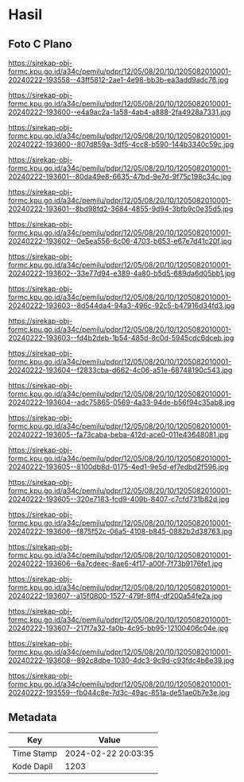 # Hasil

## Foto C Plano

https://sirekap-obj-formc.kpu.go.id/a34c/pemilu/pdpr/12/05/08/20/10/1205082010001-20240222-193558--43ff5812-2ae1-4e98-bb3b-ea3add9adc76.jpg

https://sirekap-obj-formc.kpu.go.id/a34c/pemilu/pdpr/12/05/08/20/10/1205082010001-20240222-193600--e4a9ac2a-1a58-4ab4-a888-2fa4928a7331.jpg

https://sirekap-obj-formc.kpu.go.id/a34c/pemilu/pdpr/12/05/08/20/10/1205082010001-20240222-193600--807d859a-3df5-4cc8-b590-144b3340c59c.jpg

https://sirekap-obj-formc.kpu.go.id/a34c/pemilu/pdpr/12/05/08/20/10/1205082010001-20240222-193601--80da49e8-6635-47bd-9e7d-9f75c198c34c.jpg

https://sirekap-obj-formc.kpu.go.id/a34c/pemilu/pdpr/12/05/08/20/10/1205082010001-20240222-193601--8bd98fd2-3684-4855-9d94-3bfb9c0e35d5.jpg

https://sirekap-obj-formc.kpu.go.id/a34c/pemilu/pdpr/12/05/08/20/10/1205082010001-20240222-193602--0e5ea556-6c06-4703-b653-e67e7d41c20f.jpg

https://sirekap-obj-formc.kpu.go.id/a34c/pemilu/pdpr/12/05/08/20/10/1205082010001-20240222-193602--33e77d94-e389-4a80-b5d5-689da6d05bb1.jpg

https://sirekap-obj-formc.kpu.go.id/a34c/pemilu/pdpr/12/05/08/20/10/1205082010001-20240222-193603--8d544da4-94a3-496c-92c5-b47916d34fd3.jpg

https://sirekap-obj-formc.kpu.go.id/a34c/pemilu/pdpr/12/05/08/20/10/1205082010001-20240222-193603--fd4b2deb-1b54-485d-8c0d-5945cdc6dceb.jpg

https://sirekap-obj-formc.kpu.go.id/a34c/pemilu/pdpr/12/05/08/20/10/1205082010001-20240222-193604--f2833cba-d662-4c06-a51e-68748190c543.jpg

https://sirekap-obj-formc.kpu.go.id/a34c/pemilu/pdpr/12/05/08/20/10/1205082010001-20240222-193604--adc75865-0569-4a33-94de-b56f94c35ab8.jpg

https://sirekap-obj-formc.kpu.go.id/a34c/pemilu/pdpr/12/05/08/20/10/1205082010001-20240222-193605--fa73caba-beba-412d-ace0-011e43648081.jpg

https://sirekap-obj-formc.kpu.go.id/a34c/pemilu/pdpr/12/05/08/20/10/1205082010001-20240222-193605--8100db8d-0175-4ed1-9e5d-ef7edbd2f596.jpg

https://sirekap-obj-formc.kpu.go.id/a34c/pemilu/pdpr/12/05/08/20/10/1205082010001-20240222-193605--320e7183-fcd9-409b-8407-c7cfd731b82d.jpg

https://sirekap-obj-formc.kpu.go.id/a34c/pemilu/pdpr/12/05/08/20/10/1205082010001-20240222-193606--f875f52c-06a5-4108-b845-0882b2d38763.jpg

https://sirekap-obj-formc.kpu.go.id/a34c/pemilu/pdpr/12/05/08/20/10/1205082010001-20240222-193606--6a7cdeec-8ae6-4f17-a00f-7f73b9176fe1.jpg

https://sirekap-obj-formc.kpu.go.id/a34c/pemilu/pdpr/12/05/08/20/10/1205082010001-20240222-193607--a15f0800-1527-479f-8ff4-df200a54fe2a.jpg

https://sirekap-obj-formc.kpu.go.id/a34c/pemilu/pdpr/12/05/08/20/10/1205082010001-20240222-193607--217f7a32-fa0b-4c95-bb95-12100406c04e.jpg

https://sirekap-obj-formc.kpu.go.id/a34c/pemilu/pdpr/12/05/08/20/10/1205082010001-20240222-193608--892c8dbe-1030-4dc3-9c9d-c93fdc4b6e39.jpg

https://sirekap-obj-formc.kpu.go.id/a34c/pemilu/pdpr/12/05/08/20/10/1205082010001-20240222-193559--fb044c8e-7d3c-49ac-851a-de51ae0b7e3e.jpg


## Metadata

| Key        | Value               |
| ---------- | ------------------- |
| Time Stamp | 2024-02-22 20:03:35 |
| Kode Dapil | 1203                |



